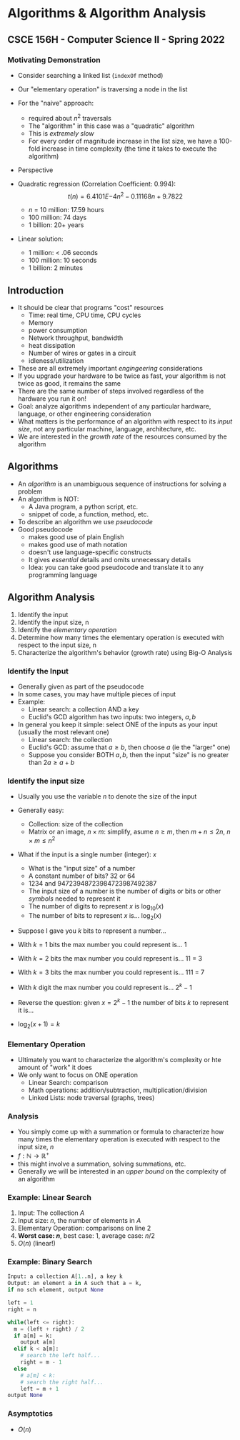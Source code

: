 
# Algorithms & Algorithm Analysis
## CSCE 156H - Computer Science II - Spring 2022

### Motivating Demonstration

* Consider searching a linked list (`indexOf` method)
* Our "elementary operation" is traversing a node in the list
* For the "naive" approach:
  * required about $n^2$ traversals
  * The "algorithm" in this case was a "quadratic" algorithm
  * This is *extremely slow*
  * For every order of magnitude increase in the list size, we have a 100-fold increase in time complexity (the time it takes to execute the algorithm)

* Perspective
* Quadratic regression (Correlation Coefficient: 0.994):
    $$t(n) = 6.4101E{-4}n^2 -0.11168n + 9.7822$$
  * $n$ = 10 million: 17.59 hours
  * 100 million: 74 days
  * 1 billion: 20+ years
* Linear solution:
  * 1 million: < .06 seconds
  * 100 million: 10 seconds
  * 1 billion: 2 minutes

## Introduction

* It should be clear that programs "cost" resources
  * Time: real time, CPU time, CPU cycles
  * Memory
  * power consumption
  * Network throughput, bandwidth
  * heat dissipation
  * Number of wires or gates in a circuit
  * idleness/utilization
* These are all extremely important *engingeering* considerations
* If you upgrade your hardware to be twice as fast, your algorithm is not twice as good, it remains the same
* There are the same number of steps involved regardless of the hardware you run it on!
* Goal: analyze algorithms independent of any particular hardware, language, or other engineering consideration
* What matters is the performance of an algorithm with respect to its *input size*, not any particular machine, language, architecture, etc.
* We are interested in the *growth rate* of the resources consumed by the algorithm

## Algorithms

* An *algorithm* is an unambiguous sequence of instructions for solving a problem
* An algorithm is NOT:
  * A Java program, a python script, etc.
  * snippet of code, a function, method, etc.
* To describe an algorithm we use *pseudocode*
* Good pseudocode
  * makes good use of plain English
  * makes good use of math notation
  * doesn't use language-specific constructs
  * It gives *essential* details and omits unnecessary details
  * Idea: you can take good pseudocode and translate it to any programming language

## Algorithm Analysis

  1. Identify the input
  2. Identify the input size, n
  3. Identify the *elementary operation*
  4. Determine how many times the elementary operation is executed with respect to the input size, n
  5. Characterize the algorithm's behavior (growth rate) using Big-O Analysis

### Identify the Input

* Generally given as part of the pseudocode
* In some cases, you may have multiple pieces of input
* Example:
  * Linear search: a collection AND a key
  * Euclid's GCD algorithm has two inputs: two integers, $a, b$
* In general you keep it simple: select ONE of the inputs as your input (usually the most relevant one)
  * Linear search: the collection
  * Euclid's GCD: assume that $a \geq b$, then choose $a$ (ie the "larger" one)
  * Suppose you consider BOTH $a, b$, then the input "size" is no greater than $2a \geq a + b$

### Identify the input size

* Usually you use the variable $n$ to denote the size of the input
* Generally easy:
  * Collection: size of the collection
  * Matrix or an image, $n \times m$: simplify, asume $n \geq m$, then $m + n \leq 2n$, $n \times m \leq n^2$
* What if the input is a single number (integer): $x$
  * What is the "input size" of a number
  * A constant number of bits?  32 or 64
  * 1234 and 94723948723984723987492387
  * The input size of a number is the number of digits or bits or other *symbols* needed to represent it
  * The number of digits to represent $x$ is $\log_{10}(x)$
  * The number of bits to represent $x$ is...
  $\log_2{(x)}$

* Suppose I gave you $k$ bits to represent a number...
* With $k = 1$ bits the max number you could represent is... 1
* With $k = 2$ bits the max number you could represent is... 11 = 3
* With $k = 3$ bits the max number you could represent is... 111 = 7
* With $k$ digit the max number you could represent is... $2^k - 1$
* Reverse the question: given $x = 2^k-1$ the number of bits $k$ to represent it is...
* $\log_2{(x+1)} = k$

### Elementary Operation

* Ultimately you want to characterize the algorithm's complexity or hte amount of "work" it does
* We only want to focus on ONE operation
  * Linear Search: comparison
  * Math operations: addition/subtraction, multiplication/division
  * Linked Lists: node traversal (graphs, trees)

### Analysis

* You simply come up with a summation or formula to characterize how many times the elementary operation is executed with respect to the input size, $n$
* $f: \mathbb{N} \rightarrow \mathbb{R}^+$
* this might involve a summation, solving summations, etc.
* Generally we will be interested in an *upper bound* on the complexity of an algorithm

### Example: Linear Search

1. Input: The collection $A$
2. Input size: $n$, the number of elements in $A$
3. Elementary Operation: comparisons on line 2
4. **Worst case: $n$**, best case: $1$, average case: $n/2$
5. $O(n)$ (linear!)

### Example: Binary Search

```python
Input: a collection A[1..n], a key k
Output: an element a in A such that a = k,
if no sch element, output None

left = 1
right = n

while(left <= right):
  m = (left + right) / 2
  if a[m] = k:
    output a[m]
  elif k < a[m]:
    # search the left half...
    right = m - 1
  else
    # a[m] < k:
    # search the right half...
    left = m + 1
output None
```

### Asymptotics

* $O(n)$

```text






```
